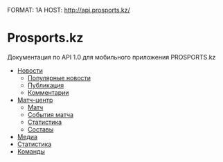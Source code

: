 FORMAT: 1A
HOST: http://api.prosports.kz/

# Prosports.kz
Документация по API 1.0 для мобильного приложения PROSPORTS.kz

+ [Новости](news.md)
    +  [Популярные новости](https://github.com/aviapoisk/prosports-api/blob/master/news.md#Публикации-get-feedspopoffset)
    +  [Публикация](https://github.com/aviapoisk/prosports-api/blob/master/news.md#Публикация)
    +  [Комментарии](https://github.com/aviapoisk/prosports-api/blob/master/news.md#Комментарии-get-feedidcomments)
+ [Матч-центр](games.md)
    +   [Матч](https://github.com/aviapoisk/prosports-api/blob/master/games.md#Обзор-матча)
    +   [События матча](https://github.com/aviapoisk/prosports-api/blob/master/games.md#События-матча)
    +   [Статистика](https://github.com/aviapoisk/prosports-api/blob/master/games.md#Статистика)
    +   [Составы](https://github.com/aviapoisk/prosports-api/blob/master/games.md#Составы)
+ [Медиа](media.md)
+ [Статистика](stats.md)
+ [Команды](teams.md)
